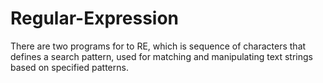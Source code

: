 # Regular-Expression
There are two programs for to RE, which is sequence of characters that defines a search pattern, used for matching and manipulating text strings based on specified patterns.
